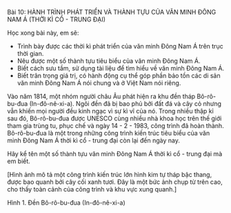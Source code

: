 Bài 10: HÀNH TRÌNH PHÁT TRIỂN VÀ THÀNH TỰU CỦA VĂN MINH ĐÔNG NAM Á (THỜI KÌ CỔ - TRUNG ĐẠI)

Học xong bài này, em sẽ:
- Trình bày được các thời kì phát triển của văn minh Đông Nam Á trên trục thời gian.
- Nêu được một số thành tựu tiêu biểu của văn minh Đông Nam Á.
- Biết cách sưu tầm, sử dụng tài liệu để tìm hiểu về văn minh Đông Nam Á.
- Biết trân trọng giá trị, có hành động cụ thể góp phần bảo tồn các di sản văn minh Đông Nam Á nói chung và ở Việt Nam nói riêng.

Vào năm 1814, một nhóm người châu Âu phát hiện ra khu đền tháp Bô-rô-bu-đua (In-đô-nê-xi-a). Ngôi đền đã bị bao phủ bởi đất đá và cây cỏ nhưng vẫn khiến mọi người đều kinh ngạc vì sự kì vĩ của nó. Trong nhiều thập kỉ sau đó, Bô-rô-bu-đua được UNESCO cùng nhiều nhà khoa học trên thế giới tham gia trùng tu, phục chế và ngày 14 - 2 - 1983, công trình đã hoàn thành. Bô-rô-bu-đua là một trong những công trình kiến trúc tiêu biểu của văn minh Đông Nam Á thời kì cổ - trung đại còn lại đến ngày nay.

Hãy kể tên một số thành tựu văn minh Đông Nam Á thời kì cổ - trung đại mà em biết.

[Hình ảnh mô tả một công trình kiến trúc lớn hình kim tự tháp bậc thang, được bao quanh bởi cây cối xanh tươi. Đây là một bức ảnh chụp từ trên cao, cho thấy toàn cảnh của công trình và khu vực xung quanh.]

Hình 1. Đền Bô-rô-bu-đua (In-đô-nê-xi-a)
